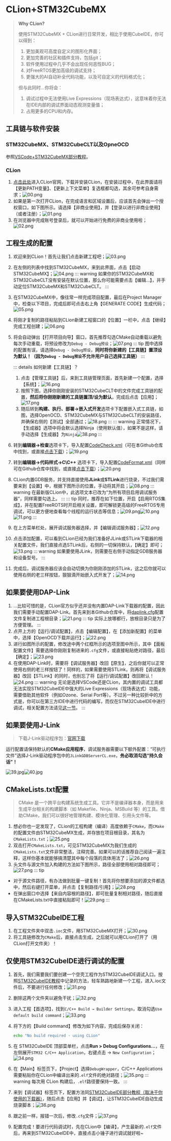 # CLion+STM32CubeMX
>
> **Why CLion?**
>
> 使用STM32CubeMX + CLion进行日常开发，相比于使用CubeIDE，你可以得到：
>
> 1. 更加美观可高度自定义的图形化界面；
> 2. 更加完善的社区和插件支持，包括git；
> 3. 软件使用过程中几乎不会出现任何恶性BUG；
> 4. 对FreeRTOS更加高级的调试支持；
> 5. 更强大的AI自动补全代码功能，以及可自定义的代码格式化；
>
> 但与此同时...你将会：
>
> 1. 调试过程中无法使用Live Expressions（现场表达式），这意味着你无法在IDE内部的调试界面动态观测变量值；
> 2. 占用更多的CPU和内存。

## 工具链与软件安装

### STM32CubeMX、STM32CubeCLT以及OpneOCD

参照[VSCode+STM32CubeMX部分教程](/教程/正文/IDE/VSCode.md)。

### CLion

1. [点击此处](https://www.jetbrains.com.cn/clion/)进入CLion官网，下载并安装CLion，在安装过程中，在此界面请将【更新PATH变量】、【更新上下文菜单】复选框都勾选，其余可参考自身需求；![00.png](../../../images/IDE/CLion/00.png)
2. 如果是第一次打开CLion，在完成语言和区域设置后，应该首先会弹出一个授权窗口，如下图所示。请选择【非商业使用】，并【登录以进行非商业使用】（或者注册）；![01.png](../../../images/IDE/CLion/01.png)
3. 在浏览器中完成账号登录后，就可以开始进行免费的非商业使用啦；![02.png](../../../images/IDE/CLion/02.png)

## 工程生成的配置

1. 欢迎来到CLion！首先让我们点击新建工程吧；![03.png](../../../images/IDE/CLion/03.png)
2. 在左侧的列表中找到STM32CubeMX，来到此界面，点击【启动STM32CubeMX】；![04.png](../../../images/IDE/CLion/04.png)
::: warning
如果你的STM32CubeMX和STM32CubeCLT没有安装在默认位置，那么你可能需要点击【编辑...】，并手动定位STM32CubeMX和STM32CubeCLT。
:::
3. 在STM32CubeMX中，像往常一样完成项目配置，最后在Project Manager中，检查以下项目，完成后即可点击右上角【GENERATE CODE】生成代码；![05.png](../../../images/IDE/CLion/05.png)
4. 将刚才复制的路径粘贴到CLion新建工程窗口的【位置】一栏中，点击【继续】完成工程创建；![06.png](../../../images/IDE/CLion/06.png)
5. 将会自动弹出【打开项目向导】窗口，首先推荐勾选CMake自动重载以避免每次手动重载，将预设修改为`Debug - Debug预设`；![07.png](../../../images/IDE/CLion/07.png)
   ::: tip
   图中选择的配置有误，请选择`Debug - Debug预设`，**同时将你新建的【工具链】置顶设为默认！（因为`Debug - Debug预设`不允许用户自己选择工具链）**
   :::

   ::: details 如何新建【工具链】？

   1. 点击【管理工具链】后，来到工具链管理页面，首先新建一个配置，选择【系统】；![16.png](../../../images/IDE/CLion/16.png)
   2. 按照下图，选择你刚刚安装的STM32CubeCLT中的文件完成工具链的配置，**然后将你刚刚新建的工具链置顶/设为默认**，完成后点击【应用】；![17.png](../../../images/IDE/CLion/17.png)
   3. 随后转到**构建、执行、部署→嵌入式开发**选项卡下配置嵌入式工具链，如图，选择OpenOCD、STM32CubeMX与STM32CubeCLT的安装路径，并确保右侧的【测试】全部通过；![18.png](../../../images/IDE/CLion/18.png)
   :::
   ::: warning
   正常情况下，【生成器】选项中将会默认选择Ninja（使用默认值），如果不是这样，请手动选择【生成器】为`Ninja`![38.png](../../../images/IDE/CLion/38.png)
   :::
6. <Badge type="warning" text="可选步骤" />转到**编辑器→检查**选项卡下，导入配置[CodeCheck.xml](https://github.com/SUT-DTS/SUT-DTS.github.io/blob/db7044fd90bd89034067e8a7a245372294fb69b9/CLion_dev_env/CodeCheck.xml)（可在本Github仓库中找到，或直接[点击下载](https://github.com/SUT-DTS/SUT-DTS.github.io/releases/download/Ver.CH1.10-B/CLion_dev_env.zip)）；![19.png](../../../images/IDE/CLion/19.png)
7. <Badge type="warning" text="可选步骤" />转到**编辑器→代码样式→C\C++** 选项卡下，导入配置[CodeFormat.xml](https://github.com/SUT-DTS/SUT-DTS.github.io/blob/db7044fd90bd89034067e8a7a245372294fb69b9/CLion_dev_env/CodeFormat.xml)（同样可在Github仓库中找到，或直接[点击下载](https://github.com/SUT-DTS/SUT-DTS.github.io/releases/download/Ver.CH1.10-B/CLion_dev_env.zip)）；![20.png](../../../images/IDE/CLion/20.png)
8. CLion内置GDB服务，并支持直接使用**JLink**或**STLink**进行烧录，不过我们需要来到【设置】中，根据下图所示的位置，手动将其开启；![08.png](../../../images/IDE/CLion/08.png)
   ::: warning
   在最新版CLion中，此选项文本已改为“为所有项目启用调试服务器”，同样需要勾选上。
   :::
   ::: tip
   同时，推荐在如下位置，开启【启用RTOS集成】，并在配置FreeROTS时开启相关设置，即可解锁更高级的FreeRTOS专用调试，可以更方便地查看每个线程的运行状态等信息；![09.png](../../../images/IDE/CLion/09.png)![10.png](../../../images/IDE/CLion/10.png)![11.png](../../../images/IDE/CLion/11.png)
   :::
9. 在上方菜单栏处，展开调试服务器选择，并【编辑调试服务器】；![12.png](../../../images/IDE/CLion/12.png)
10. 点击添加配置，可以看到CLion已经为我们准备好JLink或STLink下载器的相关配置文件，我们直接点选STLink后，右侧的一切保持默认，【确定】即可；![13.png](../../../images/IDE/CLion/13.png)
::: warning
如果要使用JLink，则需要在右侧手动指定GDB服务器和设备型号。
:::
11. 完成后，调试服务器应该会自动切换为你刚刚添加的STLink，这之后你就可以使用右侧的老三样按钮，狠狠滴开始嵌入式开发了；![14.png](../../../images/IDE/CLion/14.png)

## 如果要使用DAP-Link

1. ...比较可惜的是，CLion官方似乎还并没有内置DAP-Link下载器的配置，因此我们需要手动配置DAP-Link。首先来到本Github仓库中，将[daplink.cfg](https://github.com/SUT-DTS/SUT-DTS.github.io/blob/db7044fd90bd89034067e8a7a245372294fb69b9/CLion_dev_env/daplink.cfg)配置文件复制进工程根目录；![21.png](../../../images/IDE/CLion/21.png)
::: tip
实际上放哪都行，放根目录只是为了方便管理。
:::
2. 点开上方的【运行/调试配置】，点击【编辑配置】，在【添加新配置】的菜单中，选择【OpenOCD下载并运行】；![22.png](../../../images/IDE/CLion/22.png)
3. 进行如图所示的配置，修改途中两个红框所示的选项至图中所示，其中【面板配置文件】需要选择你刚刚复制进来的`.cfg`文件，或直接粘贴绝对路径，最后【确定】；![23.png](../../../images/IDE/CLion/23.png)
4. 在使用DAP-Link时，需要将【调试服务器】改回【原生】，之后你就可以正常使用右侧的老三样按钮了！同样的，如果需要使用STLink，则再将【调试服务器】改回【STLink】的同时，也别忘了将【运行/调试配置】改回默认！![24.png](../../../images/IDE/CLion/24.png)
::: warning
无论是选择VSCode还是CLion，其内置的调试工具都无法实现STM32CubeIDE中强大的Live Expressions（现场表达式）功能，需要借助其他软件（例如Ozone、Serial Port等）。不过另一种比较折中的方式是，你可以在第三方IDE中进行代码的编写，而仅在STM32CubeIDE中进行调试，相关配置方法请见[这一节](/教程/正文/IDE/CLion#仅使用stm32cubeide进行调试的配置)。
:::

## 如果要使用J-Link

> 下载J-Link驱动程序包：[官网下载](https://www.segger.com/downloads/jlink/)

运行配置请保持默认的**CMake应用程序**，调试服务器需要以下额外配置：“可执行文件”选择J-Link驱动程序包中的`JLinkGDBServerCL.exe`，**务必取消勾选“持久会话”！**

![39.jpg](../../../images/IDE/CLion/39.jpg)![40.jpg](../../../images/IDE/CLion/40.jpg)

## CMakeLists.txt配置

> CMake 是一个跨平台构建系统生成工具。它并不是编译器本身，而是用来生成平台相关的构建脚本（如 Makefile、Ninja、MSBuild 等）的工具。借助CMake，我们可以很好地管理构建、模块化管理、引用头文件等。

1. 想必你也一定发现了，CLion的工程构建（编译）高度依赖于`CMake`，而`CMake`的配置文件由STM32CubeMX生成，并存放在项目根目录，其名为`CMakeLists.txt`；![25.png](../../../images/IDE/CLion/25.png)
2. 双击打开`CMakeLists.txt`，可见STM32CubeMX为我们生成的`CMakeLists.txt`文件非常整洁，注释完善。如果可以的话推荐自己阅读一遍注释，这样你基本就能够搞清楚其中每个段落的具体用法了；![26.png](../../../images/IDE/CLion/26.png)
3. 头文件与源文件加入构建的方法如下图所示，路径全部使用相对路径即可；![27.png](../../../images/IDE/CLion/27.png)
::: tip

- 对于源文件路径，有办法做到批量一键复制！首先将你想要添加的源文件都选中，然后右键打开菜单，并点击【复制路径/引用】；![28.png](../../../images/IDE/CLion/28.png)
- 在弹出窗口中选择【来自内容根的路径】，即可批量复制相对路径，随后直接在CMakeLists.txt中直接粘贴即可！![29.png](../../../images/IDE/CLion/29.png)
:::

## 导入STM32CubeIDE工程

1. 在工程文件夹中双击`.ioc`文件，用STM32CubeMX打开；![30.png](../../../images/IDE/CLion/30.png)
2. 将工具链修改为`CMake`后，直接点击生成，之后就可以用CLion打开了（用CLion打开文件夹）！

## 仅使用STM32CubeIDE进行调试的配置

1. 首先，我们需要我们要创建一个空壳工程作为STM32CubeIDE调试入口。按照[STM32CubeIDE教程](/教程/正文/IDE/STM32CubeIDE#项目基本配置)中记录的方法，轻车熟路地新建一个工程，进入.ioc文件后，不要进行任何修改；![31.png](../../../images/IDE/CLion/31.png)
2. 删除这两个文件夹以避免干扰；![32.png](../../../images/IDE/CLion/32.png)
3. 进入工程【首选项】，找到`C/C++ Build → Builder Settings`，取消勾选`Use default build command`；![33.png](../../../images/IDE/CLion/33.png)
4. 将下方的【Build command】修改为如下内容，完成后保存关闭：

   ```bash
   echo "No build required - using CLion"
   ```

5. 在 STM32CubeIDE 顶部菜单栏，点击**Run > Debug Configurations...**，在左侧展开`STM32 C/C++ Application`，右键点击 → `New Configuration`；![34.png](../../../images/IDE/CLion/34.png)
6. 在【Main】标签页下，【Project】选择`DebugWrapper`，C/C++ Applications需要粘贴你在CLion中编译出来的`.elf`文件的绝对路径；![35.png](../../../images/IDE/CLion/35.png)
::: warning
每次用 CLion 构建后，`.elf`路径要保持一致。
:::
7. 来到【调试器】标签页下，配置方法同[STM32CubeIDE部分教程（取决于你使用的下载器）](/教程/正文/IDE/STM32CubeIDE#使用dap-link下载、调试程序到单片机)，随后点击【应用】并【调试】，让STM32CubeIDE自动生成烧录脚本；![36.png](../../../images/IDE/CLion/36.png)
8. 跟之前一样，报错一次后，修改`.cfg`文件；![37.png](../../../images/IDE/CLion/37.png)
9. 配置完成！要进行代码调试时，先在CLion中【编译】，产生最新的`.elf`文件后，再来到STM32CubeIDE中，直接点击小锤子进行调试就好啦~
